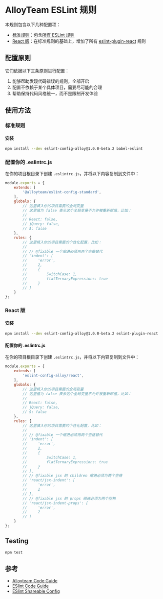# AlloyTeam ESLint 规则

本规则包含以下几种配置项：

- [标准规则](https://github.com/steamerjs/eslint-config-alloy/tree/master/index.js)：包含[所有 ESLint 规则](https://eslint.org/docs/rules/)
- [React 版](https://github.com/steamerjs/eslint-config-alloy/tree/master/react.js)：在标准规则的基础上，增加了所有 [eslint-plugin-react](https://github.com/yannickcr/eslint-plugin-react) 规则

## 配置原则

它们依据以下三条原则进行配置：

1. 能够帮助发现代码错误的规则，全部开启
2. 配置不依赖于某个具体项目，需要尽可能的合理
3. 帮助保持代码风格统一，而不是限制开发体验

## 使用方法

### 标准规则

#### 安装

```bash
npm install --dev eslint-config-alloy@1.0.0-beta.2 babel-eslint
```

### 配置你的 .eslintrc.js

在你的项目根目录下创建 `.eslintrc.js`，并将以下内容复制到文件中：

```js
module.exports = {
    extends: [
        '@alloyteam/eslint-config-standard',
    ],
    globals: {
        // 这里填入你的项目需要的全局变量
        // 这里值为 false 表示这个全局变量不允许被重新赋值，比如：
        //
        // React: false,
        // jQuery: false,
        // $: false
    },
    rules: {
        // 这里填入你的项目需要的个性化配置，比如：
        //
        // // @fixable 一个缩进必须用两个空格替代
        // 'indent': [
        //     'error',
        //     2,
        //     {
        //         SwitchCase: 1,
        //         flatTernaryExpressions: true
        //     }
        // ]
    }
};
```

### React 版

#### 安装

```bash
npm install --dev eslint-config-alloy@1.0.0-beta.2 eslint-plugin-react babel-eslint
```

#### 配置你的 .eslintrc.js

在你的项目根目录下创建 `.eslintrc.js`，并将以下内容复制到文件中：

```js
module.exports = {
    extends: [
        'eslint-config-alloy/react',
    ],
    globals: {
        // 这里填入你的项目需要的全局变量
        // 这里值为 false 表示这个全局变量不允许被重新赋值，比如：
        //
        // React: false,
        // jQuery: false,
        // $: false
    },
    rules: {
        // 这里填入你的项目需要的个性化配置，比如：
        //
        // // @fixable 一个缩进必须用两个空格替代
        // 'indent': [
        //     'error',
        //     2,
        //     {
        //         SwitchCase: 1,
        //         flatTernaryExpressions: true
        //     }
        // ],
        // // @fixable jsx 的 children 缩进必须为两个空格
        // 'react/jsx-indent': [
        //     'error',
        //     2
        // ],
        // // @fixable jsx 的 props 缩进必须为两个空格
        // 'react/jsx-indent-props': [
        //     'error',
        //     2
        // ]
    }
};
```

## Testing

```bash
npm test
```

## 参考

- [Alloyteam Code Guide](http://alloyteam.github.io/CodeGuide)
- [ESlint Code Guide](http://eslint.org/docs/user-guide/configuring)
- [ESlint Shareable Config](http://eslint.org/docs/developer-guide/shareable-configs)
